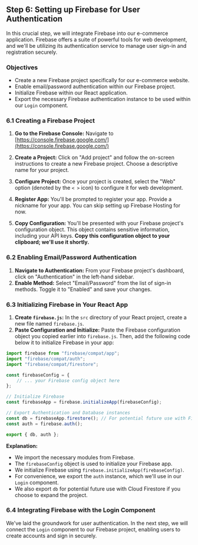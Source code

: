 ## Step 6: Setting up Firebase for User Authentication

In this crucial step, we will integrate Firebase into our e-commerce application. Firebase offers a suite of powerful tools for web development, and we'll be utilizing its authentication service to manage user sign-in and registration securely. 

### Objectives

- Create a new Firebase project specifically for our e-commerce website.
- Enable email/password authentication within our Firebase project.
- Initialize Firebase within our React application.
- Export the necessary Firebase authentication instance to be used within our `Login` component.

### 6.1 Creating a Firebase Project

1. **Go to the Firebase Console:** Navigate to [https://console.firebase.google.com/](https://console.firebase.google.com/)

2. **Create a Project:** Click on "Add project" and follow the on-screen instructions to create a new Firebase project. Choose a descriptive name for your project.

3. **Configure Project:** Once your project is created, select the "Web" option (denoted by the `< >` icon) to configure it for web development.  

4. **Register App:**  You'll be prompted to register your app. Provide a nickname for your app. You can skip setting up Firebase Hosting for now. 

5. **Copy Configuration:** You'll be presented with your Firebase project's configuration object. This object contains sensitive information, including your API keys. **Copy this configuration object to your clipboard; we'll use it shortly.**

### 6.2 Enabling Email/Password Authentication

1. **Navigate to Authentication:** From your Firebase project's dashboard, click on "Authentication" in the left-hand sidebar. 
2. **Enable Method:** Select "Email/Password" from the list of sign-in methods. Toggle it to "Enabled" and save your changes.

### 6.3 Initializing Firebase in Your React App

1. **Create `firebase.js`:** In the `src` directory of your React project, create a new file named `firebase.js`.
2. **Paste Configuration and Initialize:**  Paste the Firebase configuration object you copied earlier into `firebase.js`. Then, add the following code below it to initialize Firebase in your app:

```javascript
import firebase from "firebase/compat/app";
import "firebase/compat/auth";
import "firebase/compat/firestore";

const firebaseConfig = {
    // ... your Firebase config object here
};

// Initialize Firebase
const firebaseApp = firebase.initializeApp(firebaseConfig);

// Export Authentication and Database instances
const db = firebaseApp.firestore(); // For potential future use with Firestore
const auth = firebase.auth(); 

export { db, auth };
```

**Explanation:**

- We import the necessary modules from Firebase.
- The `firebaseConfig` object is used to initialize your Firebase app.
- We initialize Firebase using `firebase.initializeApp(firebaseConfig)`.
- For convenience, we export the `auth` instance, which we'll use in our `Login` component.
-  We also export `db` for potential future use with Cloud Firestore if you choose to expand the project. 


### 6.4 Integrating Firebase with the Login Component

We've laid the groundwork for user authentication. In the next step, we will connect the `Login` component to our Firebase project, enabling users to create accounts and sign in securely.
